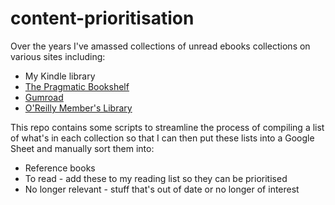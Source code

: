# content-prioritisation

Over the years I've amassed collections of unread ebooks collections on various sites including:

 * My Kindle library
 * [The Pragmatic Bookshelf](https://pragprog.com)
 * [Gumroad](https://gumroad.com)
 * [O'Reilly Member's Library](https://members.oreilly.com/)
 
 This repo contains some scripts to streamline the process of compiling a list of what's in each collection so that I can
 then put these lists into a Google Sheet and manually sort them into:
 
 * Reference books
 * To read - add these to my reading list so they can be prioritised
 * No longer relevant - stuff that's out of date or no longer of interest
     